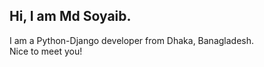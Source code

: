 <h2>Hi, I am Md Soyaib.</h2>
I am a Python-Django developer from Dhaka, Banagladesh.<br/>
Nice to meet you!
